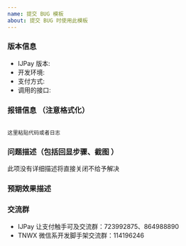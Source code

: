 ```yaml
---
name: 提交 BUG 模板
about: 提交 BUG 时使用此模板
---
```


### 版本信息

- IJPay 版本:
- 开发环境:
- 支付方式:
- 调用的接口:

### 报错信息 （注意格式化）

```

这里粘贴代码或者日志

```

### 问题描述（包括回显步骤、截图 ）

此项没有详细描述将直接关闭不给予解决

### 预期效果描述

### 交流群

- IJPay 让支付触手可及交流群：723992875、864988890
- TNWX 微信系开发脚手架交流群：114196246
